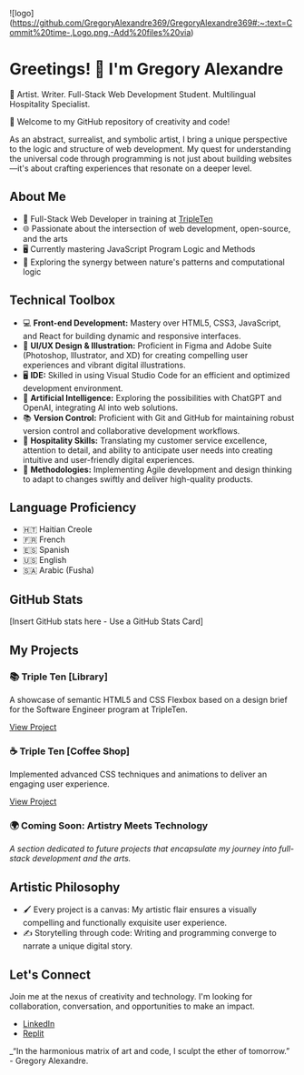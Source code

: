![logo] (https://github.com/GregoryAlexandre369/GregoryAlexandre369#:~:text=Commit%20time-,Logo.png,-Add%20files%20via)
# Greetings! 👋 I'm Gregory Alexandre

🎨 Artist. Writer. Full-Stack Web Development Student. Multilingual Hospitality Specialist. 

🚀 Welcome to my GitHub repository of creativity and code!

As an abstract, surrealist, and symbolic artist, I bring a unique perspective to the logic and structure of web development. My quest for understanding the universal code through programming is not just about building websites—it's about crafting experiences that resonate on a deeper level.

## About Me

- 💼 Full-Stack Web Developer in training at [TripleTen](https://tripleten.com/)
- 🌐 Passionate about the intersection of web development, open-source, and the arts
- 🖥️ Currently mastering JavaScript Program Logic and Methods
- 🧬 Exploring the synergy between nature's patterns and computational logic

## Technical Toolbox

- 💻 **Front-end Development:** Mastery over HTML5, CSS3, JavaScript, and React for building dynamic and responsive interfaces.
- 🧰 **UI/UX Design & Illustration:** Proficient in Figma and Adobe Suite (Photoshop, Illustrator, and XD) for creating compelling user experiences and vibrant digital illustrations.
- 🖥️ **IDE:** Skilled in using Visual Studio Code for an efficient and optimized development environment.
- 🤖 **Artificial Intelligence:** Exploring the possibilities with ChatGPT and OpenAI, integrating AI into web solutions.
- 📚 **Version Control:** Proficient with Git and GitHub for maintaining robust version control and collaborative development workflows.
- 🌟 **Hospitality Skills:** Translating my customer service excellence, attention to detail, and ability to anticipate user needs into creating intuitive and user-friendly digital experiences.
- 🔄 **Methodologies:** Implementing Agile development and design thinking to adapt to changes swiftly and deliver high-quality products.

## Language Proficiency

- 🇭🇹 Haitian Creole
- 🇫🇷 French
- 🇪🇸 Spanish
- 🇺🇸 English
- 🇸🇦 Arabic (Fusha)

## GitHub Stats

[Insert GitHub stats here - Use a GitHub Stats Card]

## My Projects

### 📚 Triple Ten [Library]

A showcase of semantic HTML5 and CSS Flexbox based on a design brief for the Software Engineer program at TripleTen.

[View Project](https://gregoryalexandre369.github.io/Library/)

### ☕ Triple Ten [Coffee Shop]

Implemented advanced CSS techniques and animations to deliver an engaging user experience.

[View Project](https://github.com/GregoryAlexandre369/Coffee-Shop.git)

### 🌍 Coming Soon: Artistry Meets Technology

_A section dedicated to future projects that encapsulate my journey into full-stack development and the arts._

## Artistic Philosophy

- 🖌️ Every project is a canvas: My artistic flair ensures a visually compelling and functionally exquisite user experience.
- ✍️ Storytelling through code: Writing and programming converge to narrate a unique digital story.

## Let's Connect

Join me at the nexus of creativity and technology. I'm looking for collaboration, conversation, and opportunities to make an impact.

- [LinkedIn](https://www.linkedin.com/in/gregoryalexandre369/)
- [Replit](https://replit.com/@GregoryAlexandre369)


_“In the harmonious matrix of art and code, I sculpt the ether of tomorrow.” - Gregory Alexandre.
